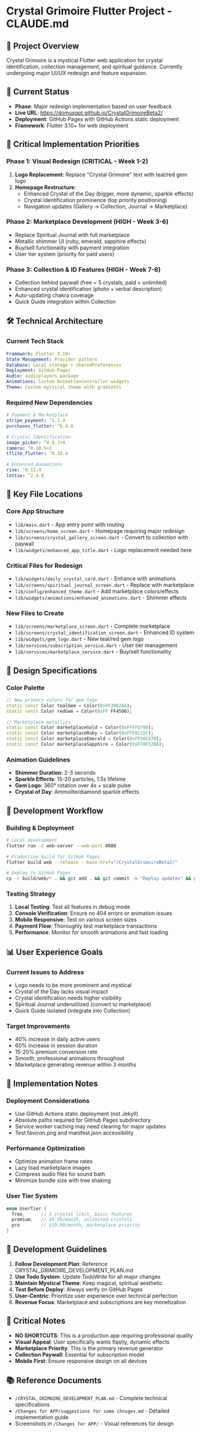 # Crystal Grimoire Flutter Project - CLAUDE.md

## 🔮 Project Overview
Crystal Grimoire is a mystical Flutter web application for crystal identification, collection management, and spiritual guidance. Currently undergoing major UI/UX redesign and feature expansion.

## 📍 Current Status
- **Phase**: Major redesign implementation based on user feedback
- **Live URL**: https://domusgpt.github.io/CrystalGrimoireBeta2/
- **Deployment**: GitHub Pages with GitHub Actions static deployment
- **Framework**: Flutter 3.10+ for web deployment

## 🎯 Critical Implementation Priorities

### Phase 1: Visual Redesign (CRITICAL - Week 1-2)
1. **Logo Replacement**: Replace "Crystal Grimoire" text with teal/red gem logo
2. **Homepage Restructure**: 
   - Enhanced Crystal of the Day (bigger, more dynamic, sparkle effects)
   - Crystal Identification prominence (top priority positioning)
   - Navigation updates (Gallery → Collection, Journal → Marketplace)

### Phase 2: Marketplace Development (HIGH - Week 3-6)
- Replace Spiritual Journal with full marketplace
- Metallic shimmer UI (ruby, emerald, sapphire effects)
- Buy/sell functionality with payment integration
- User tier system (priority for paid users)

### Phase 3: Collection & ID Features (HIGH - Week 7-8)
- Collection behind paywall (free = 5 crystals, paid = unlimited)
- Enhanced crystal identification (photo + verbal description)
- Auto-updating chakra coverage
- Quick Guide integration within Collection

## 🛠 Technical Architecture

### Current Tech Stack
```yaml
Framework: Flutter 3.10+
State Management: Provider pattern
Database: Local storage + SharedPreferences
Deployment: GitHub Pages
Audio: audioplayers package
Animations: Custom AnimationController widgets
Theme: Custom mystical theme with gradients
```

### Required New Dependencies
```yaml
# Payment & Marketplace
stripe_payment: ^1.1.4
purchases_flutter: ^6.4.0

# Crystal Identification
image_picker: ^0.8.7+4
camera: ^0.10.5+2
tflite_flutter: ^0.10.4

# Enhanced Animations
rive: ^0.11.4
lottie: ^2.4.0
```

## 📁 Key File Locations

### Core App Structure
- `lib/main.dart` - App entry point with routing
- `lib/screens/home_screen.dart` - Homepage requiring major redesign
- `lib/screens/crystal_gallery_screen.dart` - Convert to collection with paywall
- `lib/widgets/enhanced_app_title.dart` - Logo replacement needed here

### Critical Files for Redesign
- `lib/widgets/daily_crystal_card.dart` - Enhance with animations
- `lib/screens/spiritual_journal_screen.dart` - Replace with marketplace
- `lib/config/enhanced_theme.dart` - Add marketplace colors/effects
- `lib/widgets/animations/enhanced_animations.dart` - Shimmer effects

### New Files to Create
- `lib/screens/marketplace_screen.dart` - Complete marketplace
- `lib/screens/crystal_identification_screen.dart` - Enhanced ID system
- `lib/widgets/gem_logo.dart` - New teal/red gem logo
- `lib/services/subscription_service.dart` - User tier management
- `lib/services/marketplace_service.dart` - Buy/sell functionality

## 🎨 Design Specifications

### Color Palette
```dart
// New primary colors for gem logo
static const Color tealGem = Color(0xFF20B2AA);
static const Color redGem = Color(0xFF FF4500);

// Marketplace metallics
static const Color marketplaceGold = Color(0xFFFFD700);
static const Color marketplaceRuby = Color(0xFFE0115F);
static const Color marketplaceEmerald = Color(0xFF50C878);
static const Color marketplaceSapphire = Color(0xFF0F52BA);
```

### Animation Guidelines
- **Shimmer Duration**: 2-3 seconds
- **Sparkle Effects**: 15-20 particles, 1.5s lifetime
- **Gem Logo**: 360° rotation over 4s + scale pulse
- **Crystal of Day**: Ammolite/diamond sparkle effects

## 🚀 Development Workflow

### Building & Deployment
```bash
# Local development
flutter run -d web-server --web-port 8080

# Production build for GitHub Pages
flutter build web --release --base-href="/CrystalGrimoireBeta2/"

# Deploy to GitHub Pages
cp -r build/web/* . && git add . && git commit -m "Deploy updates" && git push
```

### Testing Strategy
1. **Local Testing**: Test all features in debug mode
2. **Console Verification**: Ensure no 404 errors or animation issues
3. **Mobile Responsive**: Test on various screen sizes
4. **Payment Flow**: Thoroughly test marketplace transactions
5. **Performance**: Monitor for smooth animations and fast loading

## 📊 User Experience Goals

### Current Issues to Address
- Logo needs to be more prominent and mystical
- Crystal of the Day lacks visual impact
- Crystal identification needs higher visibility
- Spiritual Journal underutilized (convert to marketplace)
- Quick Guide isolated (integrate into Collection)

### Target Improvements
- 40% increase in daily active users
- 60% increase in session duration
- 15-20% premium conversion rate
- Smooth, professional animations throughout
- Marketplace generating revenue within 3 months

## 🔧 Implementation Notes

### Deployment Considerations
- Use GitHub Actions static deployment (not Jekyll)
- Absolute paths required for GitHub Pages subdirectory
- Service worker caching may need clearing for major updates
- Test favicon.png and manifest.json accessibility

### Performance Optimization
- Optimize animation frame rates
- Lazy load marketplace images
- Compress audio files for sound bath
- Minimize bundle size with tree shaking

### User Tier System
```dart
enum UserTier {
  free,      // 5 crystal limit, basic features
  premium,   // $9.99/month, unlimited crystals
  pro        // $19.99/month, marketplace priority
}
```

## 📝 Development Guidelines

1. **Follow Development Plan**: Reference CRYSTAL_GRIMOIRE_DEVELOPMENT_PLAN.md
2. **Use Todo System**: Update TodoWrite for all major changes
3. **Maintain Mystical Theme**: Keep magical, spiritual aesthetic
4. **Test Before Deploy**: Always verify on GitHub Pages
5. **User-Centric**: Prioritize user experience over technical perfection
6. **Revenue Focus**: Marketplace and subscriptions are key monetization

## 🚨 Critical Notes

- **NO SHORTCUTS**: This is a production app requiring professional quality
- **Visual Appeal**: User specifically wants flashy, dynamic effects
- **Marketplace Priority**: This is the primary revenue generator
- **Collection Paywall**: Essential for subscription model
- **Mobile First**: Ensure responsive design on all devices

## 📚 Reference Documents
- `/CRYSTAL_GRIMOIRE_DEVELOPMENT_PLAN.md` - Complete technical specifications
- `/Changes for APP/suggestions for some chnsges.md` - Detailed implementation guide
- Screenshots in `/Changes for APP/` - Visual references for design